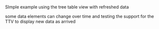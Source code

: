 SImple example using the tree table view with refreshed data 

some data elements can change over time and testing the support for the TTV to display new data as arrived
